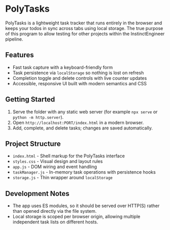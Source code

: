 ﻿# PolyTasks

PolyTasks is a lightweight task tracker that runs entirely in the browser and keeps your todos in sync across tabs using local storage.
The true purpose of this program to allow testing for other projects within the InstinctEngineer pipeline. 

## Features
- Fast task capture with a keyboard-friendly form
- Task persistence via `localStorage` so nothing is lost on refresh
- Completion toggle and delete controls with live counter updates
- Accessible, responsive UI built with modern semantics and CSS

## Getting Started
1. Serve the folder with any static web server (for example `npx serve` or `python -m http.server`).
2. Open `http://localhost:PORT/index.html` in a modern browser.
3. Add, complete, and delete tasks; changes are saved automatically.

## Project Structure
- `index.html` - Shell markup for the PolyTasks interface
- `styles.css` - Visual design and layout rules
- `app.js` - DOM wiring and event handling
- `taskManager.js` - In-memory task operations with persistence hooks
- `storage.js` - Thin wrapper around `localStorage`

## Development Notes
- The app uses ES modules, so it should be served over HTTP(S) rather than opened directly via the file system.
- Local storage is scoped per browser origin, allowing multiple independent task lists on different hosts.
